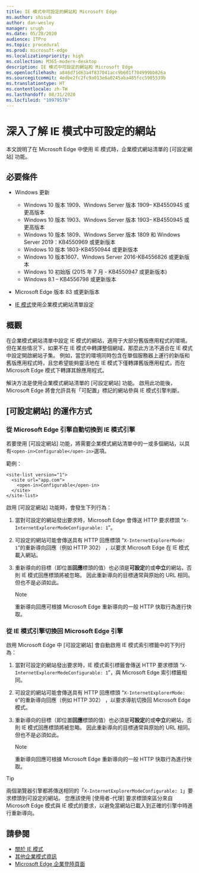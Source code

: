 ```yaml
---
title: IE 模式中可設定的網站和 Microsoft Edge
ms.author: shisub
author: dan-wesley
manager: srugh
ms.date: 05/28/2020
audience: ITPro
ms.topic: procedural
ms.prod: microsoft-edge
ms.localizationpriority: high
ms.collection: M365-modern-desktop
description: IE 模式中可設定的網站和 Microsoft Edge
ms.openlocfilehash: a846d71d63a4f837041acc9b601f704999bb826a
ms.sourcegitcommit: 4edbe2fc2fc9a013e6a0245aba485fcc5905539b
ms.translationtype: HT
ms.contentlocale: zh-TW
ms.lasthandoff: 08/31/2020
ms.locfileid: "10979578"
---
```

# 深入了解 IE 模式中可設定的網站

本文說明了在 Microsoft Edge 中使用 IE 模式時，企業模式網站清單的 [可設定網站] 功能。

## 必要條件

- Windows 更新

  - Windows 10 版本 1909、Windows Server 版本 1909– KB4550945  或更高版本
  - Windows 10 版本 1903、Windows Server 版本 1903– KB4550945  或更高版本
  - Windows 10 版本 1809、Windows Server 版本 1809 和 Windows Server 2019：KB4550969 或更新版本
  - Windows 10 版本 1803-KB4550944 或更新版本
  - Windows 10 版本1607、Windows Server 2016-KB4556826 或更新版本
  - Windows 10 初始版 (2015 年 7 月 - KB4550947 或更新版本)
  - Windows 8.1 – KB4556798 或更新版本

- Microsoft Edge 版本 83 或更新版本
- [IE 模式](https://aka.ms/iemodeonedge)使用企業模式網站清單設定

## 概觀

在企業模式網站清單中設定 IE 模式的網站，適用于大部分舊版應用程式的環境。 但在某些情况下，如果不在 IE 模式中轉譯整個網域，那麼此方法不適合在 IE 模式中設定開啟網站子集。 例如，當您的環境同時包含在單個服務器上運行的新版和舊版應用程式時，且您希望能夠靈活地在 IE 模式下僅轉譯舊版應用程式，而在 Microsoft Edge 模式下轉譯其餘應用程式。

解決方法是使用企業模式網站清單的 [可設定網站] 功能。 啟用此功能後，Microsoft Edge 將會允許具有「可配置」標記的網站參與 IE 模式引擎判斷。

## [可設定網站] 的運作方式

### 從 Microsoft Edge 引擎自動切換到 IE 模式引擎

若要使用 [可設定網站] 功能，將需要企業模式網站清單中的一或多個網站，以具有`<open-in>Configurable</open-in>`選項。

範例：

```
<site-list version="1">
  <site url="app.com">
    <open-in>Configurable</open-in>
  </site>
</site-list>
```

啟用 [可設定網站] 功能時，會發生下列行為：

1. 當對可設定的網站發出要求時，Microsoft Edge 會傳送 HTTP 要求標頭 “`X-InternetExplorerModeConfigurable: 1`”。
2. 可設定的網站可能會傳送具有 HTTP 回應標頭 “`X-InternetExplorerMode: 1`”的重新導向回應（例如 HTTP 302） ，以要求 Microsoft Edge 在 IE 模式載入網站。
3. 重新導向的目標（即位置**回應**標頭的值）也必須是**可設定**的或**中立**的網站，否則 IE 模式回應標頭將被忽略。 因此重新導向的目標通常與原始的 URL 相同。 但也不是必須如此。

   > [!NOTE]
   > 重新導向回應可根據 Microsoft Edge 重新導向的一般 HTTP 快取行為進行快取。

### 從 IE 模式引擎切換回 Microsoft Edge 引擎

啟用 Microsoft Edge 中 [可設定網站] 會自動啟用 IE 模式索引標籤中的下列行為：

1. 當對可設定的網站發出要求時，IE 模式索引標籤會傳送 HTTP 要求標頭 “`X-InternetExplorerModeConfigurable: 1`”，與 Microsoft Edge 索引標籤相同。
2. 可設定的網站可能會傳送具有 HTTP 回應標頭 “`X-InternetExplorerMode: 0`”的重新導向回應（例如 HTTP 302） ，以要求導航切換回 Microsoft Edge 模式。
3. 重新導向的目標（即位置**回應**標頭的值）也必須是**可設定**的或**中立**的網站，否則 IE 模式回應標頭將被忽略。 因此重新導向的目標通常與原始的 URL 相同。 但也不是必須如此。

   > [!NOTE]
   > 重新導向回應可根據 Microsoft Edge 重新導向的一般 HTTP 快取行為進行快取。

> [!TIP]
> 兩個瀏覽器引擎都將傳送相同的「`X-InternetExplorerModeConfigurable: 1`」要求標頭到可設定的網站。 您應該使用 [使用者-代理] 要求標頭來區分來自 Microsoft Edge 模式與 IE 模式的要求，以避免當網站已載入到正確的引擎中時進行重新導向。

## 請參閱

- [關於 IE 模式](https://docs.microsoft.com/deployedge/edge-ie-mode)
- [其他企業模式資訊](https://docs.microsoft.com/internet-explorer/ie11-deploy-guide/enterprise-mode-overview-for-ie11)
- [Microsoft Edge 企業登陸頁面](https://aka.ms/EdgeEnterprise)